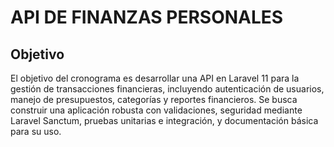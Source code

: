 # API DE FINANZAS PERSONALES

## Objetivo

El objetivo del cronograma es desarrollar una API en Laravel 11 para la gestión de transacciones financieras, incluyendo autenticación de usuarios, manejo de presupuestos, categorías y reportes financieros. Se busca construir una aplicación robusta con validaciones, seguridad mediante Laravel Sanctum, pruebas unitarias e integración, y documentación básica para su uso.